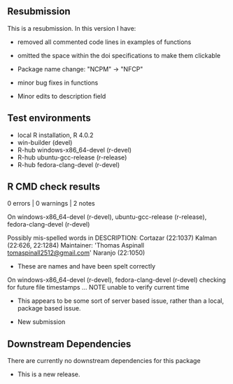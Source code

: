 ## Resubmission

This is a resubmission. In this version I have:

* removed all commented code lines in examples of functions

* omitted the space within the doi specifications to make them clickable

* Package name change: "NCPM" -> "NFCP"

* minor bug fixes in functions

* Minor edits to description field


## Test environments
* local R installation, R 4.0.2
* win-builder (devel)
* R-hub windows-x86_64-devel (r-devel)
* R-hub ubuntu-gcc-release (r-release)
* R-hub fedora-clang-devel (r-devel)

## R CMD check results

0 errors | 0 warnings | 2 notes

On windows-x86_64-devel (r-devel), ubuntu-gcc-release (r-release), fedora-clang-devel (r-devel)

 Possibly mis-spelled words in DESCRIPTION:
    Cortazar (22:1037)
    Kalman (22:626, 22:1284)
  Maintainer: 'Thomas Aspinall <tomaspinall2512@gmail.com>'
    Naranjo (22:1050)

* These are names and have been spelt correctly

On windows-x86_64-devel (r-devel), fedora-clang-devel (r-devel)
  checking for future file timestamps ... NOTE
  unable to verify current time
  
* This appears to be some sort of server based issue, rather than a local, package based issue.

* New submission

## Downstream Dependencies

There are currently no downstream dependencies for this package

* This is a new release.
